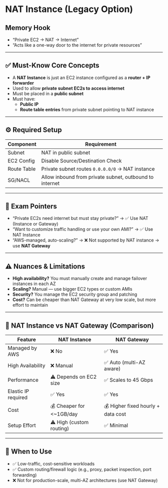 # NAT Instance (Legacy Option)

## Memory Hook

- “Private EC2 → NAT → Internet”
- “Acts like a one-way door to the internet for private resources”

---

## ✅ Must-Know Core Concepts

- A **NAT Instance** is just an EC2 instance configured as a **router + IP forwarder**
- Used to allow **private subnet EC2s to access internet**
- Must be placed in a **public subnet**
- Must have:
  - **Public IP**
  - **Route table entries** from private subnet pointing to NAT instance

---

## ⚙️ Required Setup

| Component         | Requirement                                         |
|------------------|-----------------------------------------------------|
| Subnet            | NAT in public subnet                                |
| EC2 Config        | Disable Source/Destination Check                    |
| Route Table       | Private subnet routes `0.0.0.0/0` → NAT instance    |
| SG/NACL           | Allow inbound from private subnet, outbound to internet |

---

## 📌 Exam Pointers

- “Private EC2s need internet but must stay private?” → ✅ Use NAT (Instance or Gateway)
- “Want to customize traffic handling or use your own AMI?” → ✅ Use NAT Instance
- “AWS-managed, auto-scaling?” → ❌ Not supported by NAT instance → use **NAT Gateway**

---

## ⚠️ Nuances & Limitations

- **High availability?** You must manually create and manage failover instances in each AZ
- **Scaling?** Manual — use bigger EC2 types or custom AMIs
- **Security?** You manage the EC2 security group and patching
- **Cost?** Can be cheaper than NAT Gateway at very low scale, but more effort to maintain

---

## 🔁 NAT Instance vs NAT Gateway (Comparison)

| Feature               | **NAT Instance**           | **NAT Gateway**              |
|------------------------|----------------------------|-------------------------------|
| Managed by AWS         | ❌ No                       | ✅ Yes                        |
| High Availability      | ❌ Manual                   | ✅ Auto (multi-AZ aware)      |
| Performance            | ⚠️ Depends on EC2 size     | ✅ Scales to 45 Gbps          |
| Elastic IP required    | ✅ Yes                      | ✅ Yes                        |
| Cost                   | 💰 Cheaper for <~1GB/day   | 💰 Higher fixed hourly + data cost |
| Setup Effort           | ⚠️ High (custom routing)   | ✅ Minimal                    |

---

## 🧠 When to Use

- ✅ Low-traffic, cost-sensitive workloads
- ✅ Custom routing/firewall logic (e.g., proxy, packet inspection, port forwarding)
- ❌ Not for production-scale, multi-AZ architectures (use NAT Gateway)

